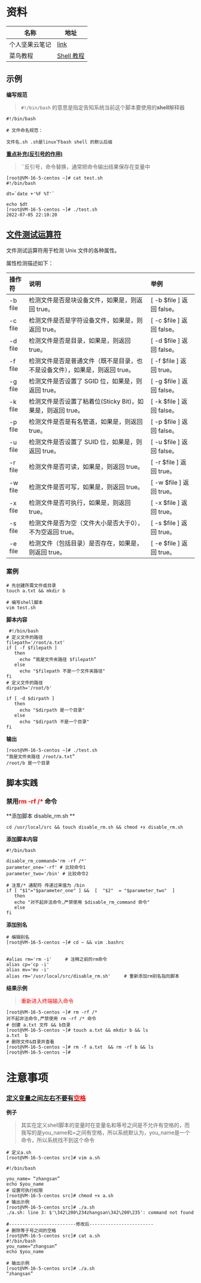 # 资料

| 名称           | 地址                                                         |
| -------------- | ------------------------------------------------------------ |
| 个人坚果云笔记 | [link](https://www.jianguoyun.com/p/DTmdTCsQq7neChjmpckEIAA) |
| 菜鸟教程       | [Shell 教程](https://www.runoob.com/linux/linux-shell.html)  |

## 示例

**编写规范**

> `#!/bin/bash` 的意思是指定告知系统当前这个脚本要使用的**shell**解释器

```shell
#!/bin/bash

# 文件命名规范：

文件名.sh .sh是linux下bash shell 的默认后缀
```

[**重点补充(反引号的作用)**](https://wenku.baidu.com/view/2b2a85d3f51fb7360b4c2e3f5727a5e9846a2745.html	)

> ``反引号，命令替换，通常把命令输出结果保存在变量中

```shell
[root@VM-16-5-centos ~]# cat test.sh 
#!/bin/bash

dt=`date +'%F %T'`

echo $dt
[root@VM-16-5-centos ~]# ./test.sh 
2022-07-05 22:10:20
```

## [文件测试运算符](https://www.runoob.com/linux/linux-shell-basic-operators.html)

文件测试运算符用于检测 Unix 文件的各种属性。

属性检测描述如下：

| 操作符  | 说明                                                         | 举例                      |
| :------ | :----------------------------------------------------------- | :------------------------ |
| -b file | 检测文件是否是块设备文件，如果是，则返回 true。              | [ -b $file ] 返回 false。 |
| -c file | 检测文件是否是字符设备文件，如果是，则返回 true。            | [ -c $file ] 返回 false。 |
| -d file | 检测文件是否是目录，如果是，则返回 true。                    | [ -d $file ] 返回 false。 |
| -f file | 检测文件是否是普通文件（既不是目录，也不是设备文件），如果是，则返回 true。 | [ -f $file ] 返回 true。  |
| -g file | 检测文件是否设置了 SGID 位，如果是，则返回 true。            | [ -g $file ] 返回 false。 |
| -k file | 检测文件是否设置了粘着位(Sticky Bit)，如果是，则返回 true。  | [ -k $file ] 返回 false。 |
| -p file | 检测文件是否是有名管道，如果是，则返回 true。                | [ -p $file ] 返回 false。 |
| -u file | 检测文件是否设置了 SUID 位，如果是，则返回 true。            | [ -u $file ] 返回 false。 |
| -r file | 检测文件是否可读，如果是，则返回 true。                      | [ -r $file ] 返回 true。  |
| -w file | 检测文件是否可写，如果是，则返回 true。                      | [ -w $file ] 返回 true。  |
| -x file | 检测文件是否可执行，如果是，则返回 true。                    | [ -x $file ] 返回 true。  |
| -s file | 检测文件是否为空（文件大小是否大于0），不为空返回 true。     | [ -s $file ] 返回 true。  |
| -e file | 检测文件（包括目录）是否存在，如果是，则返回 true。          | [ -e $file ] 返回 true。  |

### 案例

```shell
# 先创建所需文件或目录
touch a.txt && mkdir b

# 编写shell脚本
vim test.sh
```

**脚本内容**

```shell
 #!/bin/bash
# 定义文件的路径
filepath='/root/a.txt'
if [ -f $filepath ]
   then 
     echo “我是文件夹路径 $filepath”
   else
     echo "$filepath 不是一个文件夹路径"
fi
# 定义文件的路径
dirpath='/root/b'

if [ -d $dirpath ] 
   then
     echo "$dirpath 是一个目录"
   else
     echo "$dirpath 不是一个目录"
fi
```

**输出**

```shell
[root@VM-16-5-centos ~]# ./test.sh 
“我是文件夹路径 /root/a.txt”
/root/b 是一个目录
```





##  脚本实践

### 禁用<font color='red'>rm -rf /* </font>命令

**添加脚本 disable_rm.sh **

```shell
cd /usr/local/src && touch disable_rm.sh && chmod +x disable_rm.sh
```

**添加脚本内容**

```shell
#!/bin/bash

disable_rm_command='rm -rf /*'
parameter_one='-rf' # 比较命令1
parameter_two='/bin' # 比较命令2

# 注意/* 通配符 传递过来值为 /bin
if [ "$1"="$parameter_one" ] &&  [  "$2"  = "$parameter_two"  ] 
   then
   echo "对不起非法命令,严禁使用 $disable_rm_command 命令"
   else
fi  
```

**添加别名**

```shell
# 编辑别名
[root@VM-16-5-centos ~]# cd ~ && vim .bashrc


#alias rm='rm -i'     # 注释之前的rm命令
alias cp='cp -i'
alias mv='mv -i'
alias rm='/usr/local/src/disable_rm.sh'     # 重新添加rm别名指向脚本
```

**结果示例**

> <font color='red'>重新进入终端输入命令</font>

```shell
[root@VM-16-5-centos ~]# rm -rf /*
对不起非法命令,严禁使用 rm -rf /* 命令
# 创建 a.txt 文件 && b目录
[root@VM-16-5-centos ~]# touch a.txt && mkdir b && ls
a.txt  b
# 删除文件&目录并查看
[root@VM-16-5-centos ~]# rm -f a.txt  && rm -rf b && ls
[root@VM-16-5-centos ~]# 
```

# 注意事项

### [定义变量之间左右不要有<font color='red'>空格</font>](https://blog.csdn.net/xbnlkdbxl/article/details/52945608?utm_medium=distribute.pc_relevant.none-task-blog-2~default~baidujs_title~default-1-52945608-blog-89491253.pc_relevant_aa&spm=1001.2101.3001.4242.2&utm_relevant_index=4)

**例子**

> 其实在定义shell脚本的变量时在变量名和等号之间是不允许有空格的，而我写的是you_name和=之间有空格，所以系统默认为，you_name是一个命令，所以系统找不到这个命令

```shell
# 定义a.sh
[root@VM-16-5-centos src]# vim a.sh 

#!/bin/bash

you_name= “zhangsan”
echo $you_name
# 设置可执行权限
[root@VM-16-5-centos src]# chmod +x a.sh
# 输出示例
[root@VM-16-5-centos src]# ./a.sh 
./a.sh: line 3: $'\342\200\234zhangsan\342\200\235': command not found

#-------------------------修改后------------------------
# 删除等于号之间的空格
[root@VM-16-5-centos src]# cat a.sh 
#!/bin/bash
you_name=“zhangsan”
echo $you_name

# 输出示例
[root@VM-16-5-centos src]# ./a.sh 
“zhangsan”
```
